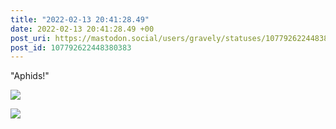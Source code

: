 ```yaml
---
title: "2022-02-13 20:41:28.49"
date: 2022-02-13 20:41:28.49 +00
post_uri: https://mastodon.social/users/gravely/statuses/107792622448380383
post_id: 107792622448380383
---
```

"Aphids!"


![](/images/107792622286949854.jpg)

![](/images/107792622390582428.jpg)

